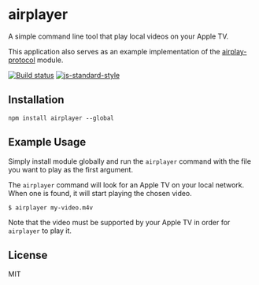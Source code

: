 # airplayer

A simple command line tool that play local videos on your Apple TV.

This application also serves as an example implementation of the
[airplay-protocol](https://github.com/watson/airplay-protocol) module.

[![Build status](https://travis-ci.org/watson/airplayer.svg?branch=master)](https://travis-ci.org/watson/airplayer)
[![js-standard-style](https://img.shields.io/badge/code%20style-standard-brightgreen.svg?style=flat)](https://github.com/feross/standard)

## Installation

```
npm install airplayer --global
```

## Example Usage

Simply install module globally and run the `airplayer` command with the
file you want to play as the first argument.

The `airplayer` command will look for an Apple TV on your local network.
When one is found, it will start playing the chosen video.

```
$ airplayer my-video.m4v
```

Note that the video must be supported by your Apple TV in order for
`airplayer` to play it.

## License

MIT
